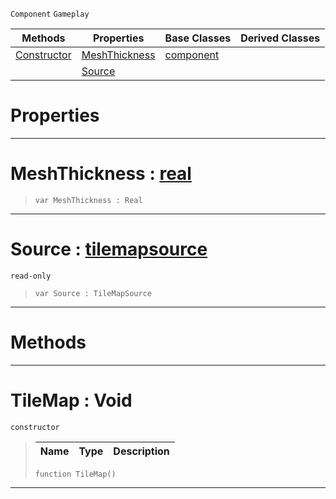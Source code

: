  `Component` `Gameplay`



|Methods|Properties|Base Classes|Derived Classes|
|---|---|---|---|
|[ Constructor](https://github.com/PlasmaEngine/PlasmaDocs/blob/master/code_reference/class_reference/tilemap.markdown#tilemap-void)|[ MeshThickness](https://github.com/PlasmaEngine/PlasmaDocs/blob/master/code_reference/class_reference/tilemap.markdown#meshthickness-plasma-engin)|[component](https://github.com/PlasmaEngine/PlasmaDocs/blob/master/code_reference/class_reference/component.markdown)| |
| |[ Source](https://github.com/PlasmaEngine/PlasmaDocs/blob/master/code_reference/class_reference/tilemap.markdown#source-plasma-engine-docum)| | |


 #  Properties


---  
 #  MeshThickness : [real](https://github.com/PlasmaEngine/PlasmaDocs/blob/master/code_reference/lightning_base_types/real.markdown)

> 
> ``` lang=cpp, name=Lightning
> var MeshThickness : Real


---  
 #  Source : [tilemapsource](https://github.com/PlasmaEngine/PlasmaDocs/blob/master/code_reference/class_reference/tilemapsource.markdown)

 `read-only`

> 
> ``` lang=cpp, name=Lightning
> var Source : TileMapSource


---  
 #  Methods


---  
 #  TileMap : Void

 `constructor`

> 
> |Name|Type|Description|
> |---|---|---|
> ``` lang=cpp, name=Lightning
> function TileMap()
> ``` 


---  
 

 
